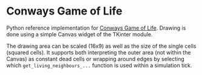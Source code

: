 # Conways Game of Life

Python reference implementation for [Conways Game of Life](https://en.wikipedia.org/wiki/Conway%27s_Game_of_Life).
Drawing is done using a simple Canvas widget of the TKinter module.

The drawing area can be scaled (16x9) as well as the size of the single cells (squared cells).
It supports both interpreting the outer area (not within the Canvas) as constant dead cells or wrapping around edges by selecting which `get_living_neighbours_...` function is used within a simulation tick.